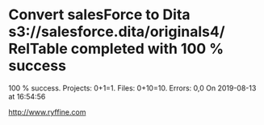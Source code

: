 # Convert salesForce to Dita s3://salesforce.dita/originals4/ RelTable completed with 100 % success

100 % success. Projects: 0+1=1.  Files: 0+10=10. Errors: 0,0  On 2019-08-13 at 16:54:56





http://www.ryffine.com
